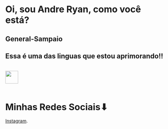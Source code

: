 # Oi, sou Andre Ryan, como você está?
## General-Sampaio

## Essa é uma das linguas que estou aprimorando!!

<br>
<div>
<img loading="lazy" src="https://cdn.jsdelivr.net/gh/devicons/devicon@latest/icons/javascript/javascript-original.svg" width:"40" height="40" />
</div>
<br>

# Minhas Redes Sociais⬇
[Instagram](https://www.instagram.com/andre95zin).
